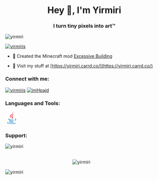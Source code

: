 <h1 align="center">Hey 👋, I'm Yirmiri</h1>
<h3 align="center">I turn tiny pixels into art™️</h3>

<p align="left"> <img src="https://komarev.com/ghpvc/?username=yirmiri&label=Profile%20views&color=ee4991&style=flat" alt="yirmiri" /> </p>

<p align="left"> <a href="https://twitter.com/yirmiris" target="blank"><img src="https://img.shields.io/twitter/follow/yirmiris?logo=twitter&style=for-the-badge" alt="yirmiris" /></a> </p>

- 🤍 Created the Minecraft mod [Excessive Building](https://curseforge.com/minecraft/mc-mods/excessive-building)

- 🖤 Visit my stuff at [https://yirmiri.carrd.co/](https://yirmiri.carrd.co/)

<h3 align="left">Connect with me:</h3>
<p align="left">
<a href="https://twitter.com/yirmiris" target="blank"><img align="center" src="https://raw.githubusercontent.com/rahuldkjain/github-profile-readme-generator/master/src/images/icons/Social/twitter.svg" alt="yirmiris" height="30" width="40" /></a>
<a href="https://discord.gg/jmHpajd" target="blank"><img align="center" src="https://raw.githubusercontent.com/rahuldkjain/github-profile-readme-generator/master/src/images/icons/Social/discord.svg" alt="jmHpajd" height="30" width="40" /></a>
</p>

<h3 align="left">Languages and Tools:</h3>
<p align="left"> <a href="https://www.java.com" target="_blank" rel="noreferrer"> <img src="https://raw.githubusercontent.com/devicons/devicon/master/icons/java/java-original.svg" alt="java" width="40" height="40"/> </a> </p>

<h3 align="left">Support:</h3>
<p><a href="https://ko-fi.com/yirmiri"> <img align="left" src="https://cdn.ko-fi.com/cdn/kofi3.png?v=3" height="50" width="210" alt="yirmiri" /></a></p><br><br>

<p>&nbsp;<img align="center" src="https://github-readme-stats.vercel.app/api?username=yirmiri&show_icons=true&theme=dark&title_color=ee4991&text_color=ee4991&locale=en" alt="yirmiri" /></p>

<p><img align="center" src="https://github-readme-streak-stats.herokuapp.com/?user=yirmiri&theme=dark" alt="yirmiri" /></p>
